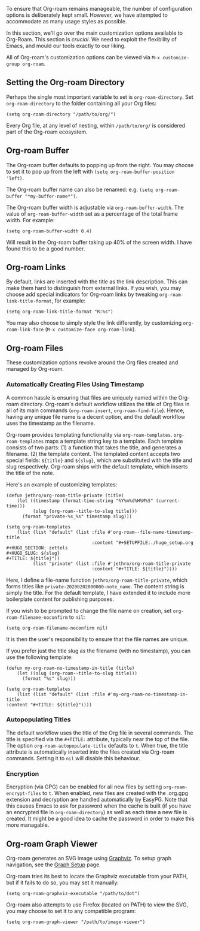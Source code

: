 To ensure that Org-roam remains manageable, the number of
configuration options is deliberately kept small. However, we have
attempted to accommodate as many usage styles as possible.

In this section, we'll go over the main customization options
available to Org-Roam. This section is *crucial*. We need to exploit
the flexibility of Emacs, and mould our tools exactly to our liking.

All of Org-roam's customization options can be viewed via `M-x
customize-group org-roam`.

## Setting the Org-roam Directory

Perhaps the single most important variable to set is
`org-roam-directory`. Set `org-roam-directory` to the folder
containing all your Org files:

```emacs-lisp
(setq org-roam-directory "/path/to/org/")
```

Every Org file, at any level of nesting, within `/path/to/org/` is
considered part of the Org-roam ecosystem.

## Org-roam Buffer

The Org-roam buffer defaults to popping up from the right. You may
choose to set it to pop up from the left with `(setq
org-roam-buffer-position 'left)`.

The Org-roam buffer name can also be renamed: e.g. `(setq
org-roam-buffer "*my-buffer-name*")`.

The Org-roam buffer width is adjustable via `org-roam-buffer-width`.
The value of `org-roam-buffer-width` set as a percentage of the total
frame width. For example:

```emacs-lisp
(setq org-roam-buffer-width 0.4)
```

Will result in the Org-roam buffer taking up 40% of the screen width.
I have found this to be a good number.

## Org-roam Links

By default, links are inserted with the title as the link description.
This can make them hard to distinguish from external links. If you
wish, you may choose add special indicators for Org-roam links by
tweaking `org-roam-link-title-format`, for example:

```emacs-lisp
(setq org-roam-link-title-format "R:%s")
```

You may also choose to simply style the link differently, by
customizing `org-roam-link-face` (`M-x customize-face org-roam-link`).

## Org-roam Files

These customization options revolve around the Org files created and
managed by Org-roam.

### Automatically Creating Files Using Timestamp

A common hassle is ensuring that files are uniquely named within the
Org-roam directory. Org-roam's default workflow utilizes the title of
Org files in all of its main commands (`org-roam-insert`,
`org-roam-find-file`). Hence, having any unique file name is a decent
option, and the default workflow uses the timestamp as the filename.

Org-roam provides templating functionality via `org-roam-templates`.
`org-roam-templates` maps a template string key to a template. Each
template consists of two parts: (1) a function that takes the title,
and generates a filename. (2) the template content. The templated
content accepts two special fields: `${title}` and `${slug}`, which
are substituted with the title and slug respectively. Org-roam ships
with the default template, which inserts the title of the note. 

Here's an example of customizing templates:

```emacs-lisp
(defun jethro/org-roam-title-private (title)
    (let ((timestamp (format-time-string "%Y%m%d%H%M%S" (current-time)))
          (slug (org-roam--title-to-slug title)))
      (format "private-%s_%s" timestamp slug)))
      
(setq org-roam-templates
    (list (list "default" (list :file #'org-roam--file-name-timestamp-title
                                :content "#+SETUPFILE:./hugo_setup.org
#+HUGO_SECTION: zettels
#+HUGO_SLUG: ${slug}
#+TITLE: ${title}"))
          (list "private" (list :file #'jethro/org-roam-title-private
                                :content "#+TITLE: ${title}"))))
```

Here, I define a file-name function `jethro/org-roam-title-private`,
which forms titles like `private-20200202000000-note_name`. The
content string is simply the title. For the default template, I have
extended it to include more boilerplate content for publishing
purposes.

If you wish to be prompted to change the file name on creation, set
`org-roam-filename-noconfirm` to `nil`:

```emacs-lisp
(setq org-roam-filename-noconfirm nil)
```

It is then the user's responsibility to ensure that the file names are
unique.

If you prefer just the title slug as the filename (with no timestamp),
you can use the following template:

```emacs-lisp
(defun my-org-roam-no-timestamp-in-title (title)
    (let ((slug (org-roam--title-to-slug title)))
      (format "%s" slug)))

(setq org-roam-templates
    (list (list "default" (list :file #'my-org-roam-no-timestamp-in-title
:content "#+TITLE: ${title}"))))
```

### Autopopulating Titles

The default workflow uses the title of the Org file in several
commands. The title is specified via the `#+TITLE:` attribute,
typically near the top of the file. The option
`org-roam-autopopulate-title` defaults to `t`. When true, the title
attribute is automatically inserted into the files created via
Org-roam commands. Setting it to `nil` will disable this behaviour.

### Encryption

Encryption (via GPG) can be enabled for all new files by setting
`org-roam-encrypt-files` to `t`. When enabled, new files are created
with the .org.gpg extension and decryption are handled automatically
by EasyPG. Note that this causes Emacs to ask for password when the
cache is built (if you have an encrypted file in `org-roam-directory`)
as well as each time a new file is created. It might be a good idea to
cache the password in order to make this more managable.

## Org-roam Graph Viewer

Org-roam generates an SVG image using
[Graphviz](https://graphviz.org/). To setup graph navigation, see the
[Graph Setup](graph_setup.md) page.

Org-roam tries its best to locate the Graphviz executable from your
PATH, but if it fails to do so, you may set it manually:

```
(setq org-roam-graphviz-executable "/path/to/dot")
```

Org-roam also attempts to use Firefox (located on PATH) to view the
SVG, you may choose to set it to any compatible program:

```
(setq org-roam-graph-viewer "/path/to/image-viewer")
```
